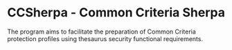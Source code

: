CCSherpa - Common Criteria Sherpa
========

The program aims to facilitate the preparation of Common Criteria protection profiles using thesaurus security functional requirements.
